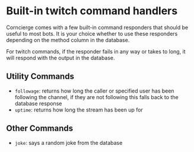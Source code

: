 # Built-in twitch command handlers

Corncierge comes with a few built-in command responders that should be useful to most bots.
It is your choice whether to use these responders depending on the method column in the database.

For twitch commands, if the responder fails in any way or takes to long, it will respond with the output in the database.

## Utility Commands

* `followage`: returns how long the caller or specified user has been following the channel, if they are not following this falls back to the database response
* `uptime`: returns how long the stream has been up for

## Other Commands

* `joke`: says a random joke from the database
